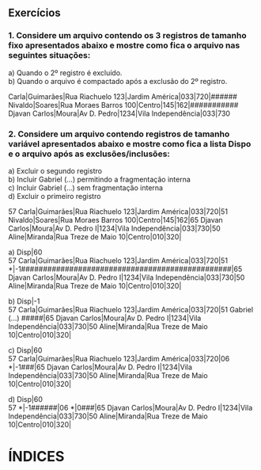 ## Exercícios

### 1. Considere um arquivo contendo os 3 registros de tamanho fixo apresentados abaixo e mostre como fica o arquivo nas seguintes situações:

a) Quando o 2º registro é excluído.  
b) Quando o arquivo é compactado após a exclusão do 2º registro.

Carla|Guimarães|Rua Riachuelo 123|Jardim América|033|720|######
Nivaldo|Soares|Rua Moraes Barros 100|Centro|145|162|###########  
Djavan Carlos|Moura|Av D. Pedro|1234|Vila Independência|033|730

### 2. Considere um arquivo contendo registros de tamanho variável apresentados abaixo e mostre como fica a lista Dispo e o arquivo após as exclusões/inclusões:

a) Excluir o segundo registro  
b) Incluir Gabriel (...) permitindo a fragmentação interna  
c) Incluir Gabriel (...) sem fragmentação interna  
d) Excluir o primeiro registro

57 Carla|Guimarães|Rua Riachuelo 123|Jardim América|033|720|51 Nivaldo|Soares|Rua Moraes Barros 100|Centro|145|162|65 Djavan Carlos|Moura|Av D. Pedro I|1234|Vila Independência|033|730|50 Aline|Miranda|Rua Treze de Maio 10|Centro|010|320|

a) Disp|60  
57 Carla|Guimarães|Rua Riachuelo 123|Jardim América|033|720|51 *|-1################################################|65 Djavan Carlos|Moura|Av D. Pedro I|1234|Vila Independência|033|730|50 Aline|Miranda|Rua Treze de Maio 10|Centro|010|320|

b) Disp|-1  
57 Carla|Guimarães|Rua Riachuelo 123|Jardim América|033|720|51 Gabriel (...) #####|65 Djavan Carlos|Moura|Av D. Pedro I|1234|Vila Independência|033|730|50 Aline|Miranda|Rua Treze de Maio 10|Centro|010|320|

c) Disp|60  
57 Carla|Guimarães|Rua Riachuelo 123|Jardim América|033|720|06 *|-1###|65 Djavan Carlos|Moura|Av D. Pedro I|1234|Vila Independência|033|730|50 Aline|Miranda|Rua Treze de Maio 10|Centro|010|320|

d) Disp|60  
57 *|-1######|06 *|0###|65 Djavan Carlos|Moura|Av D. Pedro I|1234|Vila Independência|033|730|50 Aline|Miranda|Rua Treze de Maio 10|Centro|010|320|

# ÍNDICES

